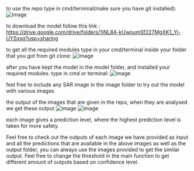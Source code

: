 to use the repo type in cmd/terminal(make sure you have git installed): 
![image](https://github.com/user-attachments/assets/fbfd06b6-52d6-46e0-a10c-e011f971ea2e)


to download the model follow this link : https://drive.google.com/drive/folders/1iNL84-kUwoumSf227MgXK1_Yi-UYSxsg?usp=sharing

to get all the required modules type in your cmd/terminal inside your folder that you got from git clone: 
![image](https://github.com/user-attachments/assets/7c1b5eb2-aa3b-4993-9039-21d65413f204)


after you have kept the model in the model folder, and installed your required modules. type in cmd or terminal: 
![image](https://github.com/user-attachments/assets/8f2c44a3-6eef-4e05-98b1-255416291647)


feel free to include any SAR image in the image folder to try out the model with various images

the output of the images that are given in the repo, when they are analysed we get these output
![image](https://github.com/user-attachments/assets/08b9c06a-d38f-43a5-87b5-048bbc374c60)
![image](https://github.com/user-attachments/assets/5e25ddbd-d090-4ec3-a035-9c3300d9e0ae)

each image gives a prediction level, where the highest prediction level is taken for more safety.

Feel free to check out the outputs of each image we have provided as input and all the predictions that are available in the above images as well as the output folder, you can always use the images provided to get the similar output. Feel free to change the threshold in the main function to get different amount of outputs based on confidence level.
